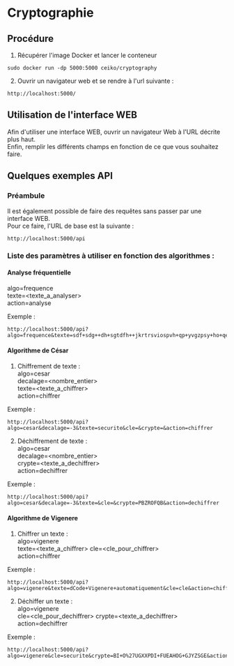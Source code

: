 # Cryptographie

## Procédure
1. Récupérer l'image Docker et lancer le conteneur
```
sudo docker run -dp 5000:5000 ceiko/cryptography
```

2. Ouvrir un navigateur web et se rendre à l'url suivante :
```
http://localhost:5000/
```

## Utilisation de l'interface WEB
Afin d'utiliser une interface WEB, ouvrir un navigateur Web à l'URL décrite plus haut.  
Enfin, remplir les différents champs en fonction de ce que vous souhaitez faire.  

## Quelques exemples API
### Préambule
Il est également possible de faire des requêtes sans passer par une interface WEB.  
Pour ce faire, l'URL de base est la suivante :
```
http://localhost:5000/api
```

### Liste des paramètres à utiliser en fonction des algorithmes :

#### Analyse fréquentielle  
algo=frequence  
texte=&lt;texte_a_analyser&gt;  
action=analyse  
  
Exemple :  
```
http://localhost:5000/api?algo=frequence&texte=sdf+sdg++dh+sgtdfh++jkrtrsviospvh+qp+yvgzpsy+ho+qemifgqhewoh+qreihogesuhgzqepiqgherghqzmg+ohsrhemrghoqelqmsoyy%22haozaz&action=analyse
```

#### Algorithme de César  
1. Chiffrement de texte :  
algo=cesar  
decalage=&lt;nombre_entier&gt;  
texte=&lt;texte_a_chiffrer&gt;  
action=chiffrer   
  
Exemple : 
```
http://localhost:5000/api?algo=cesar&decalage=-3&texte=securite&cle=&crypte=&action=chiffrer
```
  
2. Déchiffrement de texte :  
algo=cesar  
decalage=&lt;nombre_entier&gt;  
crypte=&lt;texte_a_dechiffrer&gt;  
action=dechiffrer  
   
Exemple : 
```
http://localhost:5000/api?algo=cesar&decalage=-3&texte=&cle=&crypte=PBZROFQB&action=dechiffrer
``` 

#### Algorithme de Vigenere  
1. Chiffrer un texte :  
algo=vigenere  
texte=&lt;texte_a_chiffrer&gt;
cle=&lt;cle_pour_chiffrer&gt;  
action=chiffrer  
  
Exemple : 
```
http://localhost:5000/api?algo=vigenere&texte=dCode+Vigenere+automatiquement&cle=cle&action=chiffrer
```

2. Déchiffer un texte :  
algo=vigenere  
cle=&lt;cle_pour_dechiffrer&gt;
crypte=&lt;texte_a_dechiffrer&gt;  
action=dechiffrer  
  
Exemple : 
```
http://localhost:5000/api?algo=vigenere&cle=securite&crypte=BI+O%27UGXXPDI+FUEAHOG+GJYZSGE&action=dechiffrer
```



